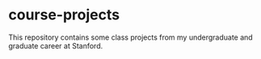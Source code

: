 # course-projects
This repository contains some class projects from my undergraduate and graduate career at Stanford. 
